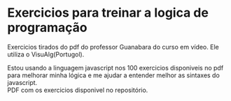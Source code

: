 <h1>Exercicios para treinar a logica de programação</h1>
<p>
    Exercicios tirados do pdf do professor Guanabara do curso em vídeo. Ele utiliza o VisuAlg(Portugol).
</p>
<p>
    Estou usando a linguagem javascript nos 100 exercicios disponiveis no pdf para melhorar minha lógica e me ajudar a entender melhor as sintaxes do javascript.<br>
    PDF com os exercicios disponivel no repositório.
</p>
